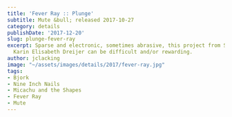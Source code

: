 ```yaml
---
title: 'Fever Ray :: Plunge'
subtitle: Mute &bull; released 2017-10-27
category: details
publishDate: '2017-12-20'
slug: plunge-fever-ray
excerpt: Sparse and electronic, sometimes abrasive, this project from Swedish vocalist
  Karin Elisabeth Dreijer can be difficult and/or rewarding.
author: jclacking
image: "~/assets/images/details/2017/fever-ray.jpg"
tags:
- Bjork
- Nine Inch Nails
- Micachu and the Shapes
- Fever Ray
- Mute
---
```


